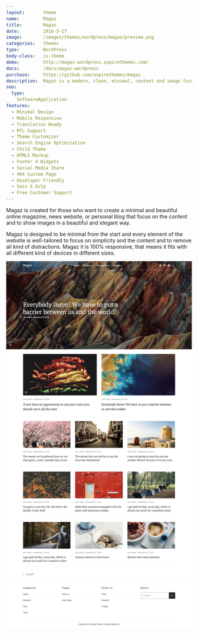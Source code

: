 ```yaml
---
layout:       theme
name:         Magaz
title:        Magaz
date:         2016-5-17
image:        /images/themes/wordpress/magaz/preview.png
categories:   themes
type:         WordPress
body-class:   is-theme
demo:         http://magaz-wordpress.aspirethemes.com/
docs:         /docs/magaz-wordpress
purchase:     https://github.com/aspirethemes/magaz
description:  Magaz is a modern, clean, minimal, content and image focus theme for WordPress
seo:
  type:
    SoftwareApplication
features:
  - Minimal Design
  - Mobile Responsive
  - Translation Ready
  - RTL Support
  - Theme Customizer
  - Search Engine Optimization
  - Child Theme
  - HTML5 Markup
  - Footer 4 Widgets
  - Social Media Share
  - 404 Custom Page
  - Developer Friendly
  - Sass & Gulp
  - Free Customer Support
---
```


Magaz is created for those who want to create a minimal and beautiful online magazine, news website, or personal blog that focus on the content and to show images in a beautiful and elegant way.

Magaz is designed to be minimal from the start and every element of the website is well-tailored to focus on simplicity and the content and to remove all kind of distractions. Magaz it is 100% responsive, that means it fits with all different kind of devices in different sizes.

![aspire-wordpress-full-preview](/images/themes/wordpress/magaz/full-preview.png)
